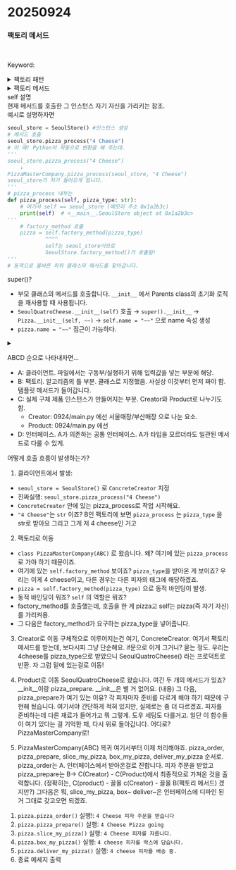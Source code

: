 <h1>20250924</h1>
<h3>팩토리 메서드</h3><br>

Keyword:
<details><summary>팩토리 패턴</summary>객체 생성을 하는 역할을 별도 공장Factory로 분리/캡슐화 하는 것. 그럼으로 클라이언트는 어떤 구체 클래스를 만들지 몰라도 되게.</details>
<details><summary>팩토리 메서드</summary>생성 자체를 서브클래스가 결정하도록 연결해 주는 메서드. 팩토리는 알고리즘 틀을, 그 하위의 Creator가 제품(프로덕트)를 뭘 만들지 선택하는 방식.</details>
self 설명
<br>현재 메서드를 호출한 그 인스턴스 자기 자신을 가리키는 참조.
<br>예시로 설명하자면

```python
seoul_store = SeoulStore() #인스턴스 생성
# 메서드 호출
seoul_store.pizza_process("4 Cheese")
# 이 때! Python이 자동으로 변환을 해 주는데.
'''
seoul_store.pizza_process("4 Cheese")
    ↓
PizzaMasterCompany.pizza_process(seoul_store, "4 Cheese")
seoul_store가 저기 들어오게 됩니다.
'''
# pizza_process 내부는
def pizza_process(self, pizza_type: str):
    # 여기서 self == seoul_store (메모리 주소 0x1a2b3c)
    print(self)  # <__main__.SeoulStore object at 0x1a2b3c>
'''    
    # factory_method 호출
    pizza = self.factory_method(pizza_type)
            ^^^^
            self는 seoul_store이므로
            SeoulStore.factory_method()가 호출됨!
'''
# 동적으로 올바른 하위 클래스의 메서드를 찾아갑니다.
```
super()?
- 부모 클래스의 메서드를 호출합니다. `__init__` 에서 Parents class의 초기화 로직을 재사용할 때 사용됩니다.
- `SeoulQuatroCheese.__init__(self)` 호출 → `super().__init__` → `Pizza.__init__(self, ~~)` → `self.name = "~~"` 으로 name 속성 생성
- `pizza.name = "~~"` 접근이 가능하다.

<details><summary></summary></details>

ABCD 순으로 나타내자면...
- A: 클라이언트. 파일에서는 구동부/실행하기 위해 입력값을 넣는 부분에 해당.
- B: 팩토리. 알고리즘의 틀 부분. 클래스로 지정했음. 사실상 이것부터 먼저 짜야 함. 탬플릿 메서드가 들어갑니다.
- C: 실제 구체 제품 인스턴스가 만들어지는 부분. Creator와 Product로 나누기도 함.
    - Creator: 0924/main.py 에선 서울매장/부산매장 으로 나눈 요소. 
    - Product: 0924/main.py 에선 
- D: 인터페이스. A가 의존하는 공통 인터페이스. A가 타입을 모르더라도 일관된 메서드로 다룰 수 있게.

어떻게 호출 흐름이 발생하는가?
1. 클라이언트에서 발생:
- `seoul_store = SeoulStore()` 로 `ConcreteCreator` 지정
- 진짜실행: `seoul_store.pizza_process("4 Cheese")`
- `ConcreteCreator` 안에 있는 pizza_process로 작업 시작해요.
- `"4 Cheese"`는 `str` 이죠? B인 팩토리에 보면 `pizza_process` 는 `pizza_type` 을 str로 받아요 그리고 그게 저 4 cheese인 거고

2. 팩토리로 이동
- `class PizzaMasterCompany(ABC)` 로 왔습니다. 왜? 여기에 있는 `pizza_process`로 가야 하기 때문이죠.
- 여기에 있는 `self.factory_method` 보이죠? `pizza_type`을 받아온 게 보이죠? 우리는 이게 4 cheese이고, 다른 경우는 다른 피자의 태그에 해당하겠죠.
- `pizza = self.factory_method(pizza_type)` 으로 동적 바인딩이 발생.
- 동적 바인딩이 뭐죠? `self` 의 역할은 뭐죠?
- factory_method를 호출했는데, 호출을 한 게 pizza고 self는 pizza(즉 자기 자신)를 가리켜용.
- 그 다음은 factory_method가 요구하는 pizza_type을 넣어줍니다.

3. Creator로 이동
구체적으로 이루어지는건 여기, ConcreteCreator.
여기서 팩토리메서드를 받는데, 보다시피 그냥 단순해요. if문으로 이게 그거니? 묻는 정도.
우리는 4cheese를 pizza_type으로 받았으니 SeoulQuatroCheese() 라는 프로덕트로 반환. 자 그럼 밑에 있는걸로 이동!

4. Product로 이동
SeoulQuatroCheese로 왔습니다.
여긴 두 개의 메서드가 있죠? __init__이랑 pizza_prepare.
__init__은 별 거 없어요. (내용)
그 다음, pizza_prepare가 여기 있는 이유? 각 피자마자 준비를 다르게 해야 하기 때문에 구현해 뒀습니다.
여기서야 간단하게 적혀 있지만, 실제로는 좀 더 다르겠죠. 피자를 준비하는데 다른 재료가 들어가고 뭐 그렇게. 도우 세팅도 다를거고.
일단 이 함수들이 여기 있다는 걸 기억한 채, 다시 위로 돌아갑니다. 어디로? PizzaMasterCompany로!

5. PizzaMasterCompany(ABC) 복귀
여기서부터 이제 처리해야죠. pizza_order, pizza_prepare, slice_my_pizza, box_my_pizza, deliver_my_pizza 순서로.
pizza_order는 A. 인터페이스에서 받아온걸로 진합니다. 피자 주문을 받았고
pizza_prepare는 B-> C(Creator) - C(Product)에서 최종적으로 가져온 것을 출력합니다.
(정확히는, C(product) - 끌올 c(Creator) - 끌올 B(팩토리 메서드) 겠지만?)
그다음은 뭐, slice_my_pizza, box~ deliver~은 인터페이스에 디파인 된 거 그대로 갖고오면 되겠죠.

1) `pizza.pizza_order()` 실행!: `4 Cheese 피자 주문을 받습니다`
2) `pizza.pizza_prepare()` 실행: `4 Cheese Pizza going`
3) `pizza.slice_my_pizza()` 실행: `4 Cheese 피자를 자릅니다.`
4) `pizza.box_my_pizza()` 실행: `4 cheese 피자를 박스에 담습니다.`
5) `pizza.deliver_my_pizza()` 실행: `4 cheese 피자를 배송 중.`
6) 종료 메세지 출력

